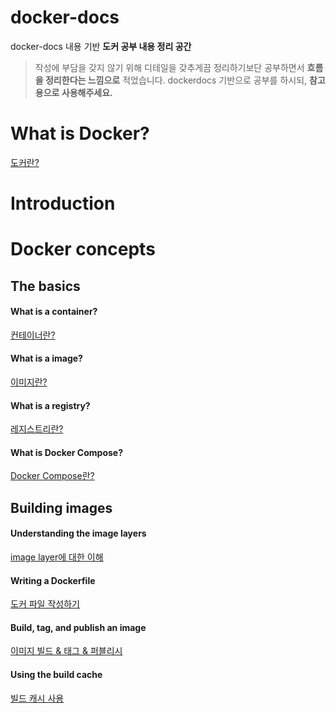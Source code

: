 # docker-docs

docker-docs 내용 기반 **도커 공부 내용 정리 공간**

> 작성에 부담을 갖지 않기 위해 디테일을 갖추게끔 정리하기보단 공부하면서 **흐름을 정리한다는 느낌으로** 적었습니다. dockerdocs 기반으로 공부를 하시되, **참고용으로 사용해주세요.**

# What is Docker?

<a href="https://thistimenull.notion.site/What-is-Docker-1691118ea06f8016acfef313b7237666?pvs=4" alt="what-is-docker">도커란?</a>

# Introduction

# Docker concepts

## The basics

#### What is a container?

<a href="https://thistimenull.notion.site/What-is-a-container-1661118ea06f80ad84faed2e3e7acf7e?pvs=4" alt="docker-concepts/basics/container">컨테이너란?</a>

#### What is a image?

<a href="https://thistimenull.notion.site/What-is-a-image-1661118ea06f806ab288c64c5ad0f2a2?pvs=4" alt="docker-concepts/basics/image">이미지란?</a>

#### What is a registry?

<a href="https://thistimenull.notion.site/What-is-a-registry-1691118ea06f80339232de0014e5003e?pvs=4" alt="docker-concepts/basics/registry">레지스트리란?</a>

#### What is Docker Compose?

<a href="https://thistimenull.notion.site/What-is-Docker-Compose-1691118ea06f802e8df7e40bc4f1a780?pvs=4" alt="docker-concepts/basics/docker-compose">Docker Compose란?</a>

## Building images

#### Understanding the image layers

<a href="https://thistimenull.notion.site/Understanding-the-image-layers-1691118ea06f80d099d6d9aacaeee93b?pvs=4" alt="docker-concepts/building-images/image-layers">image layer에 대한 이해</a>

#### Writing a Dockerfile

<a href="https://www.notion.so/thistimenull/Writing-a-Dockerfile-1691118ea06f803ba86ae9506a93f226?pvs=4" alt="docker-concepts/building-images/writing-dockerfile">도커 파일 작성하기</a>

#### Build, tag, and publish an image

<a href="https://thistimenull.notion.site/Build-tag-and-publish-an-image-1691118ea06f8019a8c4dcf3cdbf7714?pvs=4" alt="docker-concepts/building-images/build-tag-publish">이미지 빌드 & 태그 & 퍼블리시</a>

#### Using the build cache

<a href="https://thistimenull.notion.site/Using-the-build-cache-1691118ea06f806c899ce200e7ac33c9?pvs=4" alt="docker-concepts/building-images/build-cache">빌드 캐시 사용</a>
